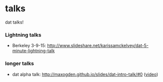 # talks
dat talks!

### Lightning talks
* Berkeley 3-9-15: http://www.slideshare.net/karissamckelvey/dat-5-minute-lightning-talk

### longer talks
* dat alpha talk: http://maxogden.github.io/slides/dat-intro-talk/#0 ([video](https://www.youtube.com/watch?v=Ef17lkx7s0U))
